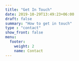 ```yaml
---
title: "Get In Touch"
date: 2019-10-29T13:49:23+06:00
draft: false
summary: "How to get in touch"
type : "contact"
show_front: false
menu:
  footer:
    weight: 2
    name: Contact
---
```


